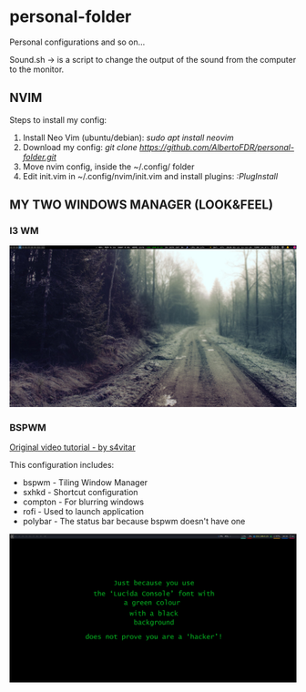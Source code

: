 # personal-folder
Personal configurations and so on...

Sound.sh -> is a script to change the output of the sound from the computer to the monitor.

## NVIM
Steps to install my config:
1. Install Neo Vim (ubuntu/debian): *sudo apt install neovim*
2. Download my config: *git clone https://github.com/AlbertoFDR/personal-folder.git* 
3. Move nvim config, inside the ~/.config/ folder
4. Edit init.vim in ~/.config/nvim/init.vim and install plugins: *:PlugInstall*

## MY TWO WINDOWS MANAGER (LOOK&FEEL)
### I3 WM
![I3 photo](/images/i3.png)
### BSPWM
[Original video tutorial - by s4vitar ](https://www.youtube.com/watch?v=MF4qRSedmEs "Original video")

This configuration includes:
* bspwm - Tiling Window Manager
* sxhkd - Shortcut configuration
* compton - For blurring windows
* rofi - Used to launch application
* polybar - The status bar because bspwm doesn't have one

![BSPWM photo](/images/bspwm.png)


